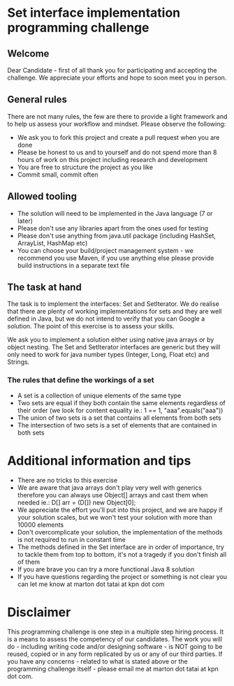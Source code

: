 # Set interface implementation programming challenge

## Welcome

Dear Candidate - first of all thank you for participating and accepting the challenge. We appreciate your efforts and hope to soon meet you in person.

## General rules

There are not many rules, the few are there to provide a light framework and to help us assess your workflow and mindset.
Please observe the following:

- We ask you to fork this project and create a pull request when you are done
- Please be honest to us and to yourself and do not spend more than 8 hours of work on this project including research and development
- You are free to structure the project as you like
- Commit small, commit often

## Allowed tooling

- The solution will need to be implemented in the Java language (7 or later)
- Please don't use any libraries apart from the ones used for testing
- Please don't use anything from java.util package (including HashSet, ArrayList, HashMap etc)
- You can choose your build/project management system - we recommend you use Maven, if you use anything else please provide build instructions in a separate text file

## The task at hand

The task is to implement the interfaces: Set and SetIterator.
We do realise that there are plenty of working implementations for sets and they are well defined in Java, but we do not intend to verify that you can Google a solution. The point of this exercise is to assess your skills.

We ask you to implement a solution either using native java arrays or by object nesting. The Set and SetIterator interfaces are generic but they will only need to work for java number types (Integer, Long, Float etc) and Strings.

### The rules that define the workings of a set

- A set is a collection of unique elements of the same type
- Two sets are equal if they both contain the same elements regardless of their order (we look for content equality ie.: 1 == 1, "aaa".equals("aaa"))
- The union of two sets is a set that contains all elements from both sets
- The intersection of two sets is a set of elements that are contained in both sets

# Additional information and tips

- There are no tricks to this exercise
- We are aware that java arrays don't play very well with generics therefore you can always use Object[] arrays and cast them when needed ie.: D[] arr = (D[]) new Object[0];
- We appreciate the effort you'll put into this project, and we are happy if your solution scales, but we won't test your solution with more than 10000 elements
- Don't overcomplicate your solution, the implementation of the methods is not required to run in constant time
- The methods defined in the Set interface are in order of importance, try to tackle them from top to bottom, it's not a tragedy if you don't finish all of them
- If you are brave you can try a more functional Java 8 solution
- If you have questions regarding the project or something is not clear you can let me know at marton dot tatai at kpn dot com

# Disclaimer

This programming challenge is one step in a multiple step hiring process. It is a means to assess the competency of our candidates.
The work you will do - including writing code and/or designing software - is NOT going to be reused, copied or in any form replicated by us or any of our third parties.
If you have any concerns - related to what is stated above or the programming challenge itself - please email me at marton dot tatai at kpn dot com.

